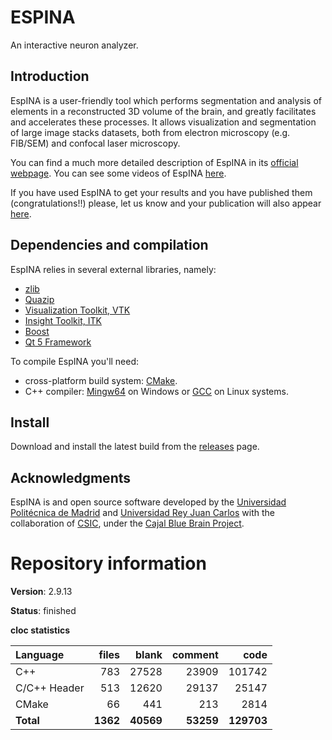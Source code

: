 ESPINA
=======

An interactive neuron analyzer.

## Introduction

EspINA is a user-friendly tool which performs segmentation and analysis of elements in a reconstructed 3D volume of the brain, and greatly facilitates and accelerates these processes. It allows visualization and segmentation of large image stacks datasets, both from electron microscopy (e.g. FIB/SEM) and confocal laser microscopy.

You can find a much more detailed description of EspINA in its [official webpage](https://cajalbbp.es/espina/). You can see some videos of EspINA [here](https://www.youtube.com/channel/UCN3kLTMxaJXkEJrvsJbx-ww).

If you have used EspINA to get your results and you have published them (congratulations!!) please, let us know and your publication will also appear [here](https://cajalbbp.es/espina/#publications).

## Dependencies and compilation

EspINA relies in several external libraries, namely:

- [zlib](https://zlib.net/)
- [Quazip](https://github.com/stachenov/quazip)
- [Visualization Toolkit, VTK](https://vtk.org/download/)
- [Insight Toolkit, ITK](https://itk.org/)
- [Boost](https://www.boost.org/)
- [Qt 5 Framework](https://www.qt.io/)

To compile EspINA you'll need:

- cross-platform build system: [CMake](http://www.cmake.org/cmake/resources/software.html).
- C++ compiler: [Mingw64](http://sourceforge.net/projects/mingw-w64/) on Windows or [GCC](https://gcc.gnu.org/) on Linux systems.

## Install

Download and install the latest build from the [releases](https://github.com/FelixdelasPozas/EspINA/releases) page. 

## Acknowledgments

EspINA is and open source software developed by the [Universidad Politécnica de Madrid](https://www.upm.es/) and [Universidad Rey Juan Carlos](https://www.urjc.es) with the collaboration of [CSIC](https://www.csic.es/), under the [Cajal Blue Brain Project](https://cajalbbp.es). 

# Repository information

**Version**: 2.9.13

**Status**: finished

**cloc statistics**

| Language                     |files          |blank        |comment           |code      |
|:-----------------------------|--------------:|------------:|-----------------:|---------:|
| C++                          | 783           | 27528       | 23909            | 101742   |
| C/C++ Header                 | 513           | 12620       | 29137            |  25147   |
| CMake                        |  66           |   441       |   213            |   2814   |
| **Total**                    | **1362**      | **40569**   | **53259**        | **129703** |
